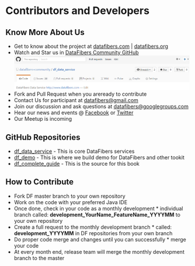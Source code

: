 # Contributors and Developers
## Know More About Us
* Get to know about the project at [datafibers.com](http://datafibers.com/) | [datafibers.org](http://datafibers.org/)
* Watch and Star us in [DataFibers Community GitHub](https://github.com/datafibers-community)
![](watch_and_Star_us.PNG)
* Fork and Pull Request when you areready to contribute
* Contact Us for participant at [datafibers@gmail.com](mailto:datafibers@gmail.com)
* Join our discussion and ask questions at  [datafibers@googlegroups.com](mailto:datafibers@googlegroups.com)
* Hear our news and events @ [Facebook](http://www.facebook.com/data.fibers) or [Twitter](http://twitter.com/datafibers1)
* Our Meetup is incoming

## GitHub Repositories
* [df_data_service](https://github.com/datafibers-community/df_data_service) - This is core DataFibers services
* [df_demo](https://github.com/datafibers-community/df_demo) - This is where we build demo for DataFibers and other tookit
* [df_complete_guide](https://github.com/datafibers-community/df_complete_guide) - This is the source for this book

## How to Contribute
* Fork DF master branch to your own repository
* Work on the code with your preferred Java IDE
* Once done, check in your code as a monthly development * individual branch called: **development_YourName_FeatureName_YYYYMM** to your own repository
* Create a full request to the monthly development branch * called: **development_YYYYMM** in DF repositories from your own branch
* Do proper code merge and changes until you can successfully * merge your code
* At every month end, release team will merge the monthly development branch to the master
